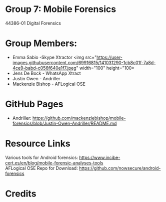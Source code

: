 # Group 7: Mobile Forensics
44386-01 Digital Forensics
# Group Members:
* Emma Sabio -Skype Xtractor
<img src="https://user-images.githubusercontent.com/69916815/141031290-1cb8c01f-7a8d-4ce9-babd-c056f640e1f7.jpeg" width="100" height="100>
* Jens De Bock - WhatsApp Xtract
* Justin Owen - Andriller
* Mackenzie Bishop - AFLogical OSE
# GitHub Pages
* Andriller: https://github.com/mackenziebishop/mobile-forensics/blob/Justin-Owen-Andriller/README.md
# Resource Links
Various tools for Android forensics: https://www.incibe-cert.es/en/blog/mobile-forensic-analyses-tools \
AFLogical OSE Repo for Download: https://github.com/nowsecure/android-forensics
# Credits
